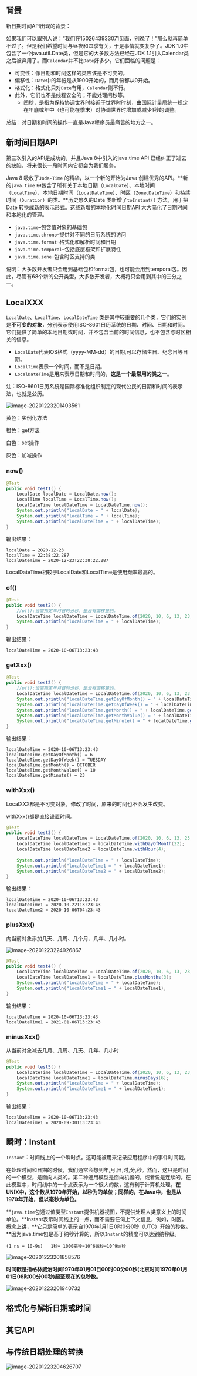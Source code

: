 ## 背景

新日期时间API出现的背景：

如果我们可以跟别人说：“我们在1502643933071见面，别晚了！”那么就再简单不过了。但是我们希望时间与昼夜和四季有关，于是事情就变复杂了。JDK 1.0中包含了一个java.util.Date类，但是它的大多数方法已经在JDK 1.1引入Calendar类之后被弃用了。而`Calendar`并不比`Date`好多少。它们面临的问题是：

- 可变性：像日期和时间这样的类应该是不可变的。
- 偏移性：`Date`中的年份是从1900开始的，而月份都从0开始。
- 格式化：格式化只对`Date`有用，`Calendar`则不行。
- 此外，它们也不是线程安全的；不能处理闰秒等。
  - 闰秒，是指为保持协调世界时接近于世界时时刻，由国际计量局统一规定在年底或年中（也可能在季末）对协调世界时增加或减少1秒的调整。

总结：对日期和时间的操作一直是Java程序员最痛苦的地方之一。



## 新时间日期API

第三次引入的API是成功的，并且Java 8中引入的java.time API 已经纠正了过去的缺陷，将来很长一段时间内它都会为我们服务。

Java 8 吸收了`Joda-Time` 的精华，以一个新的开始为Java 创建优秀的API。**新的`java.time` 中包含了所有关于本地日期（`LocalDate`）、本地时间（`LocalTime`）、本地日期时间（`LocalDateTime`）、时区（`ZonedDateTime`）和持续时间（`Duration`）的类。**历史悠久的Date 类新增了`toInstant()` 方法，用于把Date 转换成新的表示形式。这些新增的本地化时间日期API 大大简化了日期时间和本地化的管理。

- `java.time`–包含值对象的基础包
- `java.time.chrono`–提供对不同的日历系统的访问
- `java.time.format`–格式化和解析时间和日期
- `java.time.temporal`–包括底层框架和扩展特性
- `java.time.zone`–包含时区支持的类

说明：大多数开发者只会用到基础包和format包，也可能会用到temporal包。因此，尽管有68个新的公开类型，大多数开发者，大概将只会用到其中的三分之一。



## LocalXXX

`LocalDate`、`LocalTime`、`LocalDateTime` 类是其中较重要的几个类，它们的实例是**不可变的对象**，分别表示使用ISO-8601日历系统的日期、时间、日期和时间。它们提供了简单的本地日期或时间，并不包含当前的时间信息，也不包含与时区相关的信息。

- `LocalDate`代表IOS格式（yyyy-MM-dd）的日期,可以存储生日、纪念日等日期。
- `LocalTime`表示一个时间，而不是日期。
- `LocalDateTime`是用来表示日期和时间的，**这是一个最常用的类之一**。

注：ISO-8601日历系统是国际标准化组织制定的现代公民的日期和时间的表示法，也就是公历。



![image-20201223201403561](https://raw.githubusercontent.com/SaulJWu/images/main/20201223201403.png)

黄色：实例化方法

橙色：get方法

白色：set操作

灰色：加减操作



### now()

```java
@Test
public void test1() {
    LocalDate localDate = LocalDate.now();
    LocalTime localTime = LocalTime.now();
    LocalDateTime localDateTime = LocalDateTime.now();
    System.out.println("localDate = " + localDate);
    System.out.println("localTime = " + localTime);
    System.out.println("localDateTime = " + localDateTime);
}
```

输出结果：

```
localDate = 2020-12-23
localTime = 22:38:22.287
localDateTime = 2020-12-23T22:38:22.287
```

LocalDateTime相较于LocalDate和LocalTime是使用频率最高的。



### of()

```java
@Test
public void test2() {
    //of():设置指定年月日时分秒，是没有偏移量的。
    LocalDateTime localDateTime = LocalDateTime.of(2020, 10, 6, 13, 23, 43);
    System.out.println("localDateTime = " + localDateTime);
}
```

输出结果：

```
localDateTime = 2020-10-06T13:23:43
```



### getXxx()

```java
@Test
public void test2() {
    //of():设置指定年月日时分秒，是没有偏移量的。
    LocalDateTime localDateTime = LocalDateTime.of(2020, 10, 6, 13, 23, 43);
    System.out.println("localDateTime.getDayOfMonth() = " + localDateTime.getDayOfMonth());
    System.out.println("localDateTime.getDayOfWeek() = " + localDateTime.getDayOfWeek());
    System.out.println("localDateTime.getMonth() = " + localDateTime.getMonth());
    System.out.println("localDateTime.getMonthValue() = " + localDateTime.getMonthValue());
    System.out.println("localDateTime.getMinute() = " + localDateTime.getMinute());
}
```

输出结果：

```
localDateTime = 2020-10-06T13:23:43
localDateTime.getDayOfMonth() = 6
localDateTime.getDayOfWeek() = TUESDAY
localDateTime.getMonth() = OCTOBER
localDateTime.getMonthValue() = 10
localDateTime.getMinute() = 23
```



### withXxx()

LocalXXX都是不可变对象，修改了时间，原来的时间也不会发生改变。

withXxx()都是直接设置时间。

```java
@Test
public void test3() {
    LocalDateTime localDateTime = LocalDateTime.of(2020, 10, 6, 13, 23, 43);
    LocalDateTime localDateTime1 = localDateTime.withDayOfMonth(22);
    LocalDateTime localDateTime2 = localDateTime.withHour(4);
    
    System.out.println("localDateTime = " + localDateTime);
    System.out.println("localDateTime1 = " + localDateTime1);
    System.out.println("localDateTime2 = " + localDateTime2);
}
```

输出结果：

```
localDateTime = 2020-10-06T13:23:43
localDateTime1 = 2020-10-22T13:23:43
localDateTime2 = 2020-10-06T04:23:43
```



### plusXxx()

向当前对象添加几天、几周、几个月、几年、几小时。

![image-20201223224926867](https://raw.githubusercontent.com/SaulJWu/images/main/20201223224926.png)

```java
@Test
public void test4() {
    LocalDateTime localDateTime = LocalDateTime.of(2020, 10, 6, 13, 23, 43);
    LocalDateTime localDateTime1 = localDateTime.plusMonths(3);
    System.out.println("localDateTime = " + localDateTime);
    System.out.println("localDateTime1 = " + localDateTime1);
}
```

输出结果：

```
localDateTime = 2020-10-06T13:23:43
localDateTime1 = 2021-01-06T13:23:43
```



### minusXxx()

从当前对象减去几月、几周、几天、几年、几小时

```java
@Test
public void test5() {
    LocalDateTime localDateTime = LocalDateTime.of(2020, 10, 6, 13, 23, 43);
    LocalDateTime localDateTime1 = localDateTime.minusDays(6);
    System.out.println("localDateTime = " + localDateTime);
    System.out.println("localDateTime1 = " + localDateTime1);
}
```

输出结果：

```
localDateTime = 2020-10-06T13:23:43
localDateTime1 = 2020-09-30T13:23:43
```



## 瞬时：Instant

`Instant`：时间线上的一个瞬时点。这可能被用来记录应用程序中的事件时间戳。

在处理时间和日期的时候，我们通常会想到年,月,日,时,分,秒。然而，这只是时间的一个模型，是面向人类的。第二种通用模型是面向机器的，或者说是连续的。在此模型中，时间线中的一个点表示为一个很大的数，这有利于计算机处理。**在UNIX中，这个数从1970年开始，以秒为的单位；同样的，在Java中，也是从1970年开始，但以毫秒为单位。**

**`java.time`包通过值类型`Instant`提供机器视图，不提供处理人类意义上的时间单位。**Instant表示时间线上的一点，而不需要任何上下文信息，例如，时区。概念上讲，**它只是简单的表示自1970年1月1日0时0分0秒（UTC）开始的秒数。**因为java.time包是基于纳秒计算的，所以`Instant`的精度可以达到纳秒级。

```
(1 ns = 10-9s)   1秒= 1000毫秒=10^6微秒=10^9纳秒
```

![image-20201223201858576](https://raw.githubusercontent.com/SaulJWu/images/main/20201223201858.png)

**时间戳是指格林威治时间1970年01月01日00时00分00秒(北京时间1970年01月01日08时00分00秒)起至现在的总秒数。**

![image-20201223201940732](https://raw.githubusercontent.com/SaulJWu/images/main/20201223201941.png)



## 格式化与解析日期或时间



## 其它API



## 与传统日期处理的转换

![image-20201223204626707](https://raw.githubusercontent.com/SaulJWu/images/main/20201223204626.png)